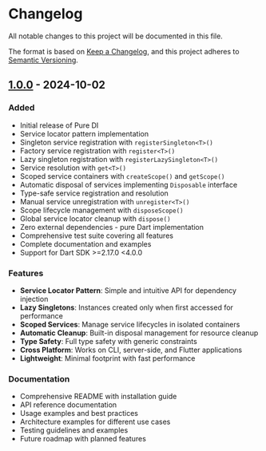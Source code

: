 # Changelog

All notable changes to this project will be documented in this file.

The format is based on [Keep a Changelog](https://keepachangelog.com/en/1.0.0/),
and this project adheres to [Semantic Versioning](https://semver.org/spec/v2.0.0.html).

## [1.0.0] - 2024-10-02

### Added
- Initial release of Pure DI
- Service locator pattern implementation
- Singleton service registration with `registerSingleton<T>()`
- Factory service registration with `register<T>()`
- Lazy singleton registration with `registerLazySingleton<T>()`
- Service resolution with `get<T>()`
- Scoped service containers with `createScope()` and `getScope()`
- Automatic disposal of services implementing `Disposable` interface
- Type-safe service registration and resolution
- Manual service unregistration with `unregister<T>()`
- Scope lifecycle management with `disposeScope()`
- Global service locator cleanup with `dispose()`
- Zero external dependencies - pure Dart implementation
- Comprehensive test suite covering all features
- Complete documentation and examples
- Support for Dart SDK >=2.17.0 <4.0.0

### Features
- **Service Locator Pattern**: Simple and intuitive API for dependency injection
- **Lazy Singletons**: Instances created only when first accessed for performance
- **Scoped Services**: Manage service lifecycles in isolated containers
- **Automatic Cleanup**: Built-in disposal management for resource cleanup
- **Type Safety**: Full type safety with generic constraints
- **Cross Platform**: Works on CLI, server-side, and Flutter applications
- **Lightweight**: Minimal footprint with fast performance

### Documentation
- Comprehensive README with installation guide
- API reference documentation
- Usage examples and best practices
- Architecture examples for different use cases
- Testing guidelines and examples
- Future roadmap with planned features

[1.0.0]: https://github.com/yourusername/pure_di/releases/tag/v1.0.0
